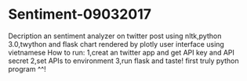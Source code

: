# Sentiment-09032017
Decription
      an sentiment analyzer on twitter post
      using  nltk,python 3.0,twython and flask
      chart rendered by plotly
      user interface using vietnamese
How to run:
      1,creat an twitter app and get API key and API secret
      2,set APIs to environment
      3,run flask and taste!
first truly python program ^^!
